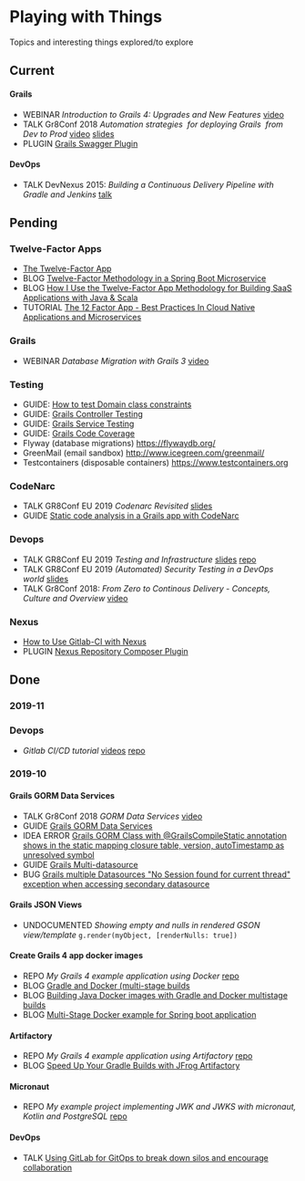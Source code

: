 # Playing with Things

Topics and interesting things explored/to explore

## Current

#### Grails  
* WEBINAR *Introduction to Grails 4: Upgrades and New Features* [video](https://www.youtube.com/watch?v=EVA_pIrjVdo)
* TALK Gr8Conf 2018 *Automation strategies  for deploying Grails  from Dev to Prod* [video](https://www.youtube.com/watch?v=papccoNYkhQ) [slides](https://gingkoapp.com/automation-strategies-for-deploying-grails-from-dev-to-prod.html) 
* PLUGIN [Grails Swagger Plugin](https://plugins.grails.org/plugin/ajay-kumar/swagger)

#### DevOps
* TALK DevNexus 2015: *Building a Continuous Delivery Pipeline with Gradle and Jenkins* [talk](https://www.youtube.com/watch?v=z4yVEKOP50g)

## Pending

### Twelve-Factor Apps
* [The Twelve-Factor App](https://12factor.net/)
* BLOG [Twelve-Factor Methodology in a Spring Boot Microservice](https://www.baeldung.com/spring-boot-12-factor)
* BLOG [How I Use the Twelve-Factor App Methodology for Building SaaS Applications with Java & Scala](https://medium.com/hashmapinc/how-i-use-the-twelve-factor-app-methodology-for-building-saas-applications-with-java-scala-4cdb668cc908)
* TUTORIAL [The 12 Factor App - Best Practices In Cloud Native Applications and Microservices](https://www.springboottutorial.com/12-factor-app-cloud-native-microservices-best-practices)

### Grails
* WEBINAR *Database Migration with Grails 3* [video](https://www.youtube.com/watch?v=rNdfozn7NCs)

### Testing
* GUIDE: [How to test Domain class constraints](https://guides.grails.org/grails-test-domain-class-constraints/guide/index.html)
* GUIDE: [Grails Controller Testing](https://guides.grails.org/grails-controller-testing/guide/index.html)
* GUIDE: [Grails Service Testing](https://guides.grails.org/grails-mock-basics/guide/index.html)
* GUIDE: [Grails Code Coverage](https://guides.grails.org/grails-code-coverage/guide/index.html)
* Flyway (database migrations) https://flywaydb.org/
* GreenMail (email sandbox) http://www.icegreen.com/greenmail/
* Testcontainers (disposable containers) https://www.testcontainers.org

### CodeNarc
* TALK GR8Conf EU 2019 *Codenarc Revisited* [slides](https://speakerdeck.com/jlstrater/codenarc-revisited-gr8conf-eu-2019)
* GUIDE [Static code analysis in a Grails app with CodeNarc](https://guides.grails.org/grails-codenarc/guide/index.html)

### Devops
* TALK GR8Conf EU 2019 *Testing and Infrastructure* [slides](https://github.com/sparsick/infra-testing-talk/blob/gr8conf19/slides/2019.05%20-%20Gr8Conf-%20Testing%20and%20Infrastructure.pdf) [repo](https://github.com/sparsick/infra-testing-talk/tree/gr8conf19)
* TALK GR8Conf EU 2019 *(Automated) Security Testing in a DevOps world* [slides](https://slides.com/kiview/securitytesting-general#/)
* TALK Gr8Conf 2018: *From Zero to Continous Delivery - Concepts, Culture and Overview* [video](https://www.youtube.com/watch?v=KAo4YMtjMgg) 

### Nexus
* [How to Use Gitlab-CI with Nexus](https://blog.sonatype.com/how-to-use-gitlab-ci-with-nexus)
* PLUGIN [Nexus Repository Composer Plugin](https://github.com/sonatype-nexus-community/nexus-repository-composer)

## Done

### 2019-11

### Devops
* *Gitlab CI/CD tutorial* [videos](https://www.youtube.com/playlist?list=PLaFCDlD-mVOlnL0f9rl3jyOHNdHU--vlJ) [repo](https://gitlab.com/johandurancerdas/gitlab-cicd-tutorial/)

### 2019-10

#### Grails GORM Data Services
* TALK Gr8Conf 2018 *GORM Data Services* [video](https://www.youtube.com/watch?v=jPmXvHvJB_M)
* GUIDE [Grails GORM Data Services](https://guides.grails.org/grails-gorm-data-services/guide/index.html)
* IDEA ERROR [Grails GORM Class with @GrailsCompileStatic annotation shows in the static mapping closure table, version, autoTimestamp as unresolved symbol](https://youtrack.jetbrains.com/issue/IDEA-206196)
* GUIDE [Grails Multi-datasource](http://guides.grails.org/grails-multi-datasource/guide/index.html)
* BUG [Grails multiple Datasources "No Session found for current thread" exception when accessing secondary datasource](https://github.com/grails/grails-core/issues/10383#issuecomment-451925220)

#### Grails JSON Views
* UNDOCUMENTED *Showing empty and nulls in rendered GSON view/template* ```g.render(myObject, [renderNulls: true])```

#### Create Grails 4 app docker images
* REPO *My Grails 4 example application using Docker* [repo](https://github.com/aretche/grails4-docker-example-app) 
* BLOG [Gradle and Docker (multi-stage builds](https://codefresh.io/docs/docs/learn-by-example/java/gradle/)
* BLOG [Building Java Docker images with Gradle and Docker multistage builds](http://paulbakker.io/java/docker-gradle-multistage/)
* BLOG [Multi-Stage Docker example for Spring boot application](https://medium.com/@sairamkrish/docker-for-spring-boot-gradle-java-micro-service-done-the-right-way-2f46231dbc06)

#### Artifactory
* REPO *My Grails 4 example application using Artifactory* [repo](https://github.com/aretche/grails4-artifactory-example)
* BLOG [Speed Up Your Gradle Builds with JFrog Artifactory](https://jfrog.com/blog/speed-up-your-gradle-builds-with-jfrog-artifactory/)

#### Micronaut
* REPO *My example project implementing JWK and JWKS with micronaut, Kotlin and PostgreSQL* [repo](https://github.com/aretche/mn-kotlin-jwks-example)

#### DevOps
* TALK [Using GitLab for GitOps to break down silos and encourage collaboration](https://www.youtube.com/watch?v=5ykRuaZvY-E)
